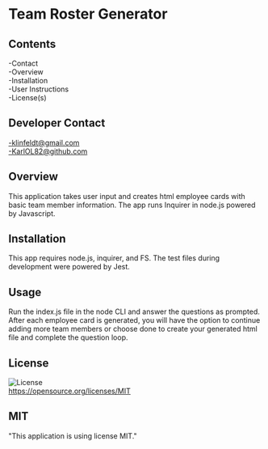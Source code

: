 
  # Team Roster Generator


  ## Contents
  -Contact  
  -Overview  
  -Installation  
  -User Instructions  
  -License(s)  


  ## Developer Contact
  -klinfeldt@gmail.com  
  -KarlOL82@github.com


  ## Overview
  This application takes user input and creates html employee cards with basic team member information. The app runs Inquirer in node.js powered by Javascript.


  ## Installation
  This app requires node.js, inquirer, and FS. The test files during development were powered by Jest.


  ## Usage
  Run the index.js file in the node CLI and answer the questions as prompted. After each employee card is generated, you will have the option to continue adding more team members or choose done to create your generated html file and complete the question loop.


  ## License
  ![License](https://img.shields.io/badge/license-MIT-green.svg)  
  https://opensource.org/licenses/MIT
  
  ## MIT
   
 "This application is using license MIT." 

 
    
  